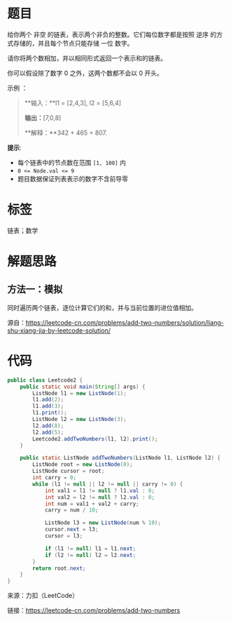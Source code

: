 # 题目

给你两个 非空 的链表，表示两个非负的整数。它们每位数字都是按照 逆序 的方式存储的，并且每个节点只能存储 一位 数字。

请你将两个数相加，并以相同形式返回一个表示和的链表。

你可以假设除了数字 0 之外，这两个数都不会以 0 开头。



示例 ：

> **输入：**l1 = [2,4,3], l2 = [5,6,4]
>
> **输出：**[7,0,8]
>
> **解释：**342 + 465 = 807.

**提示**:

- 每个链表中的节点数在范围 `[1, 100]` 内
- `0 <= Node.val <= 9`
- 题目数据保证列表表示的数字不含前导零

# 标签

链表；数学

# 解题思路

## 方法一：模拟

同时遍历两个链表，逐位计算它们的和，并与当前位置的进位值相加。



源自：https://leetcode-cn.com/problems/add-two-numbers/solution/liang-shu-xiang-jia-by-leetcode-solution/

# 代码

```java
public class Leetcode2 {
    public static void main(String[] args) {
        ListNode l1 = new ListNode(1);
        l1.add(2);
        l1.add(3);
        l1.print();
        ListNode l2 = new ListNode(3);
        l2.add(8);
        l2.add(5);
        Leetcode2.addTwoNumbers(l1, l2).print();
    }

    public static ListNode addTwoNumbers(ListNode l1, ListNode l2) {
        ListNode root = new ListNode(0);
        ListNode cursor = root;
        int carry = 0;
        while (l1 != null || l2 != null || carry != 0) {
            int val1 = l1 != null ? l1.val : 0;
            int val2 = l2 != null ? l2.val : 0;
            int num = val1 + val2 + carry;
            carry = num / 10;

            ListNode l3 = new ListNode(num % 10);
            cursor.next = l3;
            cursor = l3;

            if (l1 != null) l1 = l1.next;
            if (l2 != null) l2 = l2.next;
        }
        return root.next;
    }
}
```



来源：力扣（LeetCode）  

链接：https://leetcode-cn.com/problems/add-two-numbers